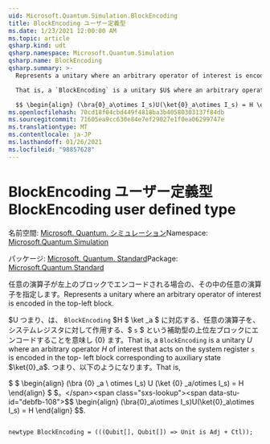 ```yaml
---
uid: Microsoft.Quantum.Simulation.BlockEncoding
title: BlockEncoding ユーザー定義型
ms.date: 1/23/2021 12:00:00 AM
ms.topic: article
qsharp.kind: udt
qsharp.namespace: Microsoft.Quantum.Simulation
qsharp.name: BlockEncoding
qsharp.summary: >-
  Represents a unitary where an arbitrary operator of interest is encoded in the top-left block.

  That is, a `BlockEncoding` is a unitary $U$ where an arbitrary operator $H$ of interest that acts on the system register `s` is encoded in the top- left block corresponding to auxiliary state $\ket{0}_a$. That is,

  $$ \begin{align} (\bra{0}_a\otimes I_s)U(\ket{0}_a\otimes I_s) = H \end{align} $$.
ms.openlocfilehash: 70cd18f04cbd449f4818ba3b40580303137f84db
ms.sourcegitcommit: 71605ea9cc630e84e7ef29027e1f0ea06299747e
ms.translationtype: MT
ms.contentlocale: ja-JP
ms.lasthandoff: 01/26/2021
ms.locfileid: "98857628"
---
```

# <a name="blockencoding-user-defined-type"></a><span data-ttu-id="debfb-102">BlockEncoding ユーザー定義型</span><span class="sxs-lookup"><span data-stu-id="debfb-102">BlockEncoding user defined type</span></span>

<span data-ttu-id="debfb-103">名前空間: [Microsoft. Quantum. シミュレーション](xref:Microsoft.Quantum.Simulation)</span><span class="sxs-lookup"><span data-stu-id="debfb-103">Namespace: [Microsoft.Quantum.Simulation](xref:Microsoft.Quantum.Simulation)</span></span>

<span data-ttu-id="debfb-104">パッケージ: [Microsoft. Quantum. Standard](https://nuget.org/packages/Microsoft.Quantum.Standard)</span><span class="sxs-lookup"><span data-stu-id="debfb-104">Package: [Microsoft.Quantum.Standard](https://nuget.org/packages/Microsoft.Quantum.Standard)</span></span>


<span data-ttu-id="debfb-105">任意の演算子が左上のブロックでエンコードされる場合の、その中の任意の演算子を指定します。</span><span class="sxs-lookup"><span data-stu-id="debfb-105">Represents a unitary where an arbitrary operator of interest is encoded in the top-left block.</span></span>

<span data-ttu-id="debfb-106">$U つまり、は、 `BlockEncoding` $H $ \ket _a $ に対応する、任意の演算子を、システムレジスタに対して作用する、$ `s` $ という補助型の上位左ブロックにエンコードすることを意味し {0} ます。</span><span class="sxs-lookup"><span data-stu-id="debfb-106">That is, a `BlockEncoding` is a unitary $U$ where an arbitrary operator $H$ of interest that acts on the system register `s` is encoded in the top- left block corresponding to auxiliary state $\ket{0}_a$.</span></span> <span data-ttu-id="debfb-107">つまり、以下のようになります。</span><span class="sxs-lookup"><span data-stu-id="debfb-107">That is,</span></span>

<span data-ttu-id="debfb-108">$ $ \begin{align} (\bra {0} _a \ otimes I_s) U (\ket {0} _a/otimes I_s) = H \end{align} $ $。</span><span class="sxs-lookup"><span data-stu-id="debfb-108">$$ \begin{align} (\bra{0}_a\otimes I_s)U(\ket{0}_a\otimes I_s) = H \end{align} $$.</span></span>

```qsharp

newtype BlockEncoding = (((Qubit[], Qubit[]) => Unit is Adj + Ctl));
```


